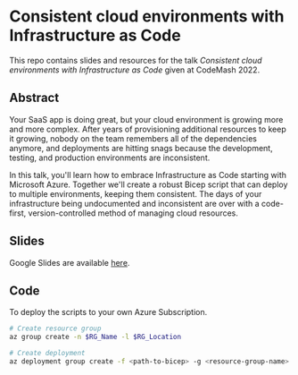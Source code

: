 # Consistent cloud environments with Infrastructure as Code

This repo contains slides and resources for the talk _Consistent cloud environments with Infrastructure as Code_ given at CodeMash 2022.

## Abstract
Your SaaS app is doing great, but your cloud environment is growing more and more complex. After years of provisioning additional resources to keep it growing, nobody on the team remembers all of the dependencies anymore, and deployments are hitting snags because the development, testing, and production environments are inconsistent.

In this talk, you'll learn how to embrace Infrastructure as Code starting with Microsoft Azure. Together we'll create a robust Bicep script that can deploy to multiple environments, keeping them consistent. The days of your infrastructure being undocumented and inconsistent are over with a code-first, version-controlled method of managing cloud resources.

## Slides
Google Slides are available [here](https://docs.google.com/presentation/d/1JUkeS9w-hNgHlYq1b6NRgKHFX5Z_yqis1Zsb8eyXvRI/edit?usp=sharing).

## Code

To deploy the scripts to your own Azure Subscription.

```sh
# Create resource group
az group create -n $RG_Name -l $RG_Location

# Create deployment
az deployment group create -f <path-to-bicep> -g <resource-group-name> --parameters ./parameters.json
```